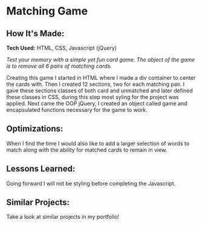 # Matching Game

## How It's Made:

**Tech Used:** HTML, CSS, Javascript (jQuery)

*Test your memory with a simple yet fun card game. The object of the game is to remove all 6 pairs of matching cards.*

Creating this game I started in HTML where I made a div container to center the cards with. Then I created 12 sections, two for each matching pair. I gave these sections classes of both card and unmatched and later defined these classes in CSS, during this step most syling for the project was applied. Next came the OOP jQuery, I created an object called game and encapsulated functions necessary for the game to work.

## Optimizations:

When I find the time I would also like to add a larger selection of words to match along with the ability for matched cards to remain in view.

## Lessons Learned:

Going forward I will not be styling before completing the Javascript. 

## Similar Projects:

Take a look at similar projects in my portfolio!
